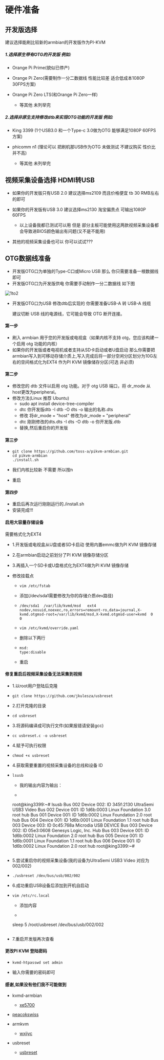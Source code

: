 # 硬件准备

## 开发版选择 

建议选择能刷比较新的armbian的开发版作为PI-KVM

##### 1.选择原生带有OTG的开发版 例如:

- Orange Pi Prime(貌似已停产)

- Orange Pi Zero(需要制作一分二数据线 性能比较差 适合低成本1080P 30FPS方案)

- Orange Pi Zero LTS(和Orange Pi Zero一样)
  - 等其他 未列举完

##### 2.选择非原生支持修改dtb来实现OTG功能的开发版 例如:

- King 3399 (1个USB3.0 和一个Type-c 3.0做为OTG 能够满足1080P 60FPS方案)

- phicomm n1 (理论可以 把刷机那USB作为OTG 未做测试 不建议购买 性价比并不高)
  - 等其他 未列举完 

## 视频采集设备选择 HDMI转USB

- 如果你的开发版只有USB 2.0 建议选择ms2109 而且价格便宜 tb 30 RMB左右的即可

- 如果你的开发版有USB 3.0 建议选择ms2130 淘宝偏贵点 可输出1080P 60FPS
  - 以上设备我都已测试可以用 但是 部分主板可能使用这两款视频采集设备都会导致进BIOS颜色输出有问题(又不是不能用)

- 其他的视频采集设备也可以 你可以试试???

## OTG数据线准备

- 开发版OTG口为单独的Type-C口或Micro USB 那么 你只需要准备一根数据线即可
- 开发版OTG口为开发版供电 你需要手动制作一分二数据线 如下图

![1to2](https://raw.githubusercontent.com/toss-a/pikvm-armbian/master/1to2.png)

- 开发版OTG口为USB 修改dtb后实现的  你需要准备USB-A 转 USB-A 线缆

  建议切断 USB 线的电源线，它可能会导致 OTG 断开连接。

#### 第一步

- 刷入 armbian 用于您的开发版或电视盒（如果内核不支持 otg，您应该构建一个启用 otg 功能的内核）
- 如果你的开发版或者电视机或者支持从SD卡启动或者U盘启动 那么你需要把armbian写入到可移动存储介质上,写入完成后将一部分空闲分区划分为10G左右的空间格式化为EXT4 作为PI KVM 镜像储存分区(可选 非必须)

#### 第二步

- 修改您的 dtb 文件以启用 otg 功能。对于 otg USB 端口，将 dr_mode 从host更改为peripheral。
- 修改方法(Linux 推荐 Ubuntu)
  - sudo apt install device-tree-compiler
  - dtc 你开发版dtb -I dtb -O dts -o 输出的名称.dts
  - 修改 将dr_mode = "host" 修改为dr_mode = "peripheral"
  - dtc 刚刚修改的dts.dts -I dts -O dtb -o 你开发版.dtb
  - 替换,然后重启你的开发版

#### 第三步

- ```
  git clone https://github.com/toss-a/pikvm-armbian.git
  cd pikvm-armbian
  ./install.sh
  ```

- 我们内核比较新 不需要 所以按n
- 重启

#### 第四步

- 重启后再次运行刚刚运行的./install.sh
- 安装完成!!!

#### 启用大容量存储设备

需要格式化为EXT4

- 1.开发版或电视盒从U盘或者SD卡启动 使用内置emmc做为PI KVM 镜像存储
- 2.在armbian启动之前划分了PI KVM 镜像存储分区
- 3.再插入一个SD卡或U盘格式化为EXT4做为PI KVM 镜像存储



- 修改挂载点

  - ```
    vim /etc/fstab
    ```

  - 添加(/dev/sda1需要修改为你的存储介质dev路径)

  - ```
    /dev/sda1  /var/lib/kvmd/msd   ext4  nodev,nosuid,noexec,ro,errors=remount-ro,data=journal,X-kvmd.otgmsd-root=/var/lib/kvmd/msd,X-kvmd.otgmsd-user=kvmd  0  0
    ```

  - ```
    vim /etc/kvmd/override.yaml
    ```

  - 删除以下两行

  - ```
    msd:
    type:disable
    ```

  - 重启

#### 修复重启后视频采集设备无法采集到视频

- 1.以root用户登陆后克隆

- ```
  git clone https://github.com/jkulesza/usbreset
  ```

- 2.打开克隆的目录

- ```
  cd usbreset
  ```

- 3.将源码编译成可执行文件(如果报错请安装gcc)

- ```
  cc usbreset.c -o usbreset
  ```

- 4.赋予可执行权限

- ```
  chmod +x usbreset
  ```

- 4.获取需要重置的视频采集设备的总线和设备 ID

- ```
  lsusb
  ```

  - 我的输出内容为输出：

  - ```
  root@king3399:~# lsusb
  Bus 002 Device 002: ID 345f:2130 UltraSemi USB3 Video
  Bus 002 Device 001: ID 1d6b:0003 Linux Foundation 3.0 root hub
  Bus 001 Device 001: ID 1d6b:0002 Linux Foundation 2.0 root hub
  Bus 004 Device 001: ID 1d6b:0001 Linux Foundation 1.1 root hub
  Bus 003 Device 003: ID 0c45:768a Microdia USB DEVICE
  Bus 003 Device 002: ID 05e3:0608 Genesys Logic, Inc. Hub
  Bus 003 Device 001: ID 1d6b:0002 Linux Foundation 2.0 root hub
  Bus 005 Device 001: ID 1d6b:0001 Linux Foundation 1.1 root hub
  Bus 006 Device 001: ID 1d6b:0002 Linux Foundation 2.0 root hub
  root@king3399:~#
  ```

- 5.尝试重启你的视频采集设备(我的设备为UltraSemi USB3 Video 对应为002/002)

- ```
  ./usbreset /dev/bus/usb/002/002
  ```

- 6.成功重启USB设备后添加到开机自启动

- ```
  vim /etc/rc.local
  ```

  - 添加内容

  - ```
  sleep 5
  /root/usbreset /dev/bus/usb/002/002
  ```

- 7.重启开发版再次查看

#### 更改PI KVM 登陆密码

- ```
  kvmd-htpasswd set admin
  ```

- 输入你需要的密码即可

#### 感谢,如果没有他们我不可能做到
- kvmd-armbian

  - [xe5700](https://github.com/xe5700/kvmd-armbian)

- [peacokswiss](https://github.com/xe5700/kvmd-armbian/issues/12)

- armkvm

  - [wxjiyc](https://github.com/wxjiyc/amlogic-s9xxx-armbian/blob/main/rebuild#L629)
  
- usbreset

  - [usbreset](https://github.com/jkulesza/usbreset)